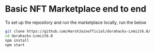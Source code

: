 # Basic NFT Marketplace end to end


To set up the repository and run the marketplace locally, run the below
```bash
git clone https://github.com/HarshJainofficial/dorahacks-Lnmiit6.0/
cd dorahacks-Lnmiit6.0
npm install
npm start
```
